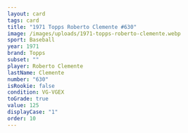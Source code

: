 ```yaml
---
layout: card
tags: card
title: "1971 Topps Roberto Clemente #630"
image: /images/uploads/1971-topps-roberto-clemente.webp
sport: Baseball
year: 1971
brand: Topps
subset: ""
player: Roberto Clemente
lastName: Clemente
number: "630"
isRookie: false
condition: VG-VGEX
toGrade: true
value: 125
displayCase: "1"
order: 10
---
```

